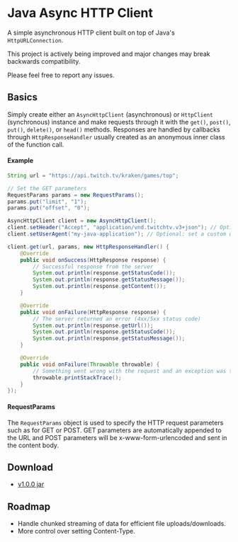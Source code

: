 # Java Async HTTP Client
A simple asynchronous HTTP client built on top of Java's `HttpURLConnection`.

This project is actively being improved and major changes may break backwards compatibility.

Please feel free to report any issues.

## Basics

Simply create either an `AsyncHttpClient` (asynchronous) or `HttpClient` (synchronous) instance and make requests through it with the `get()`, `post()`, `put()`, `delete()`, or `head()` methods.
Responses are handled by callbacks through `HttpResponseHandler` usually created as an anonymous inner class of the function call.


#### Example

```java
String url = "https://api.twitch.tv/kraken/games/top";

// Set the GET parameters
RequestParams params = new RequestParams();
params.put("limit", "1");
params.put("offset", "0");

AsyncHttpClient client = new AsyncHttpClient();
client.setHeader("Accept", "application/vnd.twitchtv.v3+json"); // Optional: send custom headers
client.setUserAgent("my-java-application"); // Optional: set a custom user-agent

client.get(url, params, new HttpResponseHandler() {
    @Override
    public void onSuccess(HttpResponse response) {
        // Successful response from the server
        System.out.println(response.getStatusCode());
        System.out.println(response.getStatusMessage());
        System.out.println(response.getContent());
    }

    @Override
    public void onFailure(HttpResponse response) {
        // The server returned an error (4xx/5xx status code)
        System.out.println(response.getUrl());
        System.out.println(response.getStatusCode());
        System.out.println(response.getStatusMessage());
    }

    @Override
    public void onFailure(Throwable throwable) {
        // Something went wrong with the request and an exception was thrown
        throwable.printStackTrace();
    }
});
```

#### RequestParams

The `RequestParams` object is used to specify the HTTP request parameters such as for GET or POST. GET parameters are automatically appended to the URL and POST parameters will be x-www-form-urlencoded and sent in the content body.

## Download
* [v1.0.0 jar](https://github.com/mb3364/java-async-http/releases/tag/v1.0.0)

## Roadmap

* Handle chunked streaming of data for efficient file uploads/downloads.
* More control over setting Content-Type.